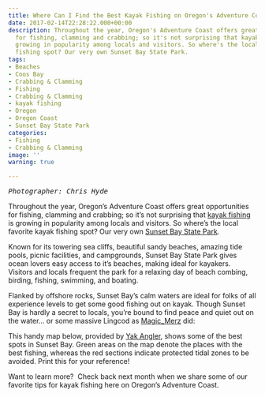 ```yaml
---
title: Where Can I Find the Best Kayak Fishing on Oregon's Adventure Coast?
date: 2017-02-14T22:28:22.000+00:00
description: Throughout the year, Oregon's Adventure Coast offers great opportunities
  for fishing, clamming and crabbing; so it's not surprising that kayak fishing is
  growing in popularity among locals and visitors. So where's the local favorite kayak
  fishing spot? Our very own Sunset Bay State Park.
tags:
- Beaches
- Coos Bay
- Crabbing & Clamming
- Fishing
- Crabbing & Clamming
- kayak fishing
- Oregon
- Oregon Coast
- Sunset Bay State Park
categories:
- Fishing
- Crabbing & Clamming
image: ''
warning: true

---
```

<pre><em>Photographer: Chris Hyde</em></pre>

Throughout the year, Oregon’s Adventure Coast offers great opportunities for fishing, clamming and crabbing; so it’s not surprising that <a href="/activities/category/kayaking/" target="_blank">kayak fishing </a>is growing in popularity among locals and visitors. So where’s the local favorite kayak fishing spot? Our very own [Sunset Bay State Park](https://stateparks.oregon.gov/index.cfm?do=park.profile&parkId=70).

Known for its towering sea cliffs, beautiful sandy beaches, amazing tide pools, picnic facilities, and campgrounds, Sunset Bay State Park gives ocean lovers easy access to it’s beaches, making ideal for kayakers. Visitors and locals frequent the park for a relaxing day of beach combing, birding, fishing, swimming, and boating.

Flanked by offshore rocks, Sunset Bay’s calm waters are ideal for folks of all experience levels to get some good fishing out on kayak. Though Sunset Bay is hardly a secret to locals, you’re bound to find peace and quiet out on the water… or some massive Lingcod as <a class="g-hovercard yt-uix-sessionlink       spf-link " href="https://www.youtube.com/channel/UC3lYhvYZe-avdR1SLvyOmiQ" data-sessionlink="itct=CDIQ4TkiEwiDt5filfLRAhXJ134KHYrFB4go-B0" data-ytid="UC3lYhvYZe-avdR1SLvyOmiQ">Magic_Merz</a> did:

This handy map below, provided by <a href="http://www.yakangler.com/kayak-fishing-techniques/item/1347-how-to-kayak-fish-the-oregon-coast-pt-4-sunset-bay" target="_blank">Yak Angler</a>, shows some of the best spots in Sunset Bay. Green areas on the map denote the places with the best fishing, whereas the red sections indicate protected tidal zones to be avoided. Print this for your reference!

Want to learn more?  Check back next month when we share some of our favorite tips for kayak fishing here on Oregon’s Adventure Coast.